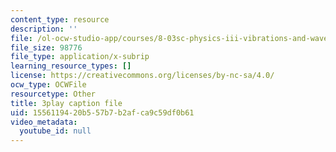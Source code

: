 ```yaml
---
content_type: resource
description: ''
file: /ol-ocw-studio-app/courses/8-03sc-physics-iii-vibrations-and-waves-fall-2016/1556119420b557b7b2afca9c59df0b61_Dlhma3z57SA.vtt
file_size: 98776
file_type: application/x-subrip
learning_resource_types: []
license: https://creativecommons.org/licenses/by-nc-sa/4.0/
ocw_type: OCWFile
resourcetype: Other
title: 3play caption file
uid: 15561194-20b5-57b7-b2af-ca9c59df0b61
video_metadata:
  youtube_id: null
---
```

